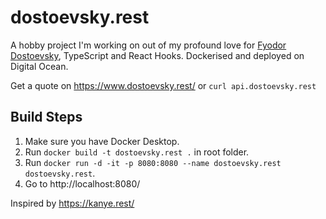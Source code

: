 # dostoevsky.rest

A hobby project I'm working on out of my profound love for [Fyodor Dostoevsky](https://en.wikipedia.org/wiki/Fyodor_Dostoevsky), TypeScript and React Hooks. Dockerised and deployed on Digital Ocean.

Get a quote on https://www.dostoevsky.rest/ or `curl api.dostoevsky.rest`



## Build Steps
1. Make sure you have Docker Desktop.
2. Run `docker build -t dostoevsky.rest .` in root folder.
3. Run `docker run -d -it -p 8080:8080 --name dostoevsky.rest dostoevsky.rest`.
4. Go to http://localhost:8080/

Inspired by https://kanye.rest/
